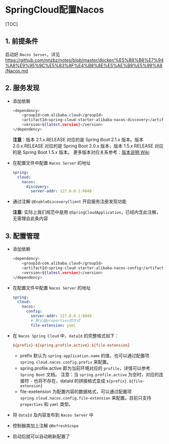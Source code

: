 # SpringCloud配置Nacos

[TOC]

## 1. 前提条件

启动好 `Nacos Server`。详见<https://github.com/nnzbz/notes/blob/master/docker/%E5%B8%B8%E7%94%A8%E9%95%9C%E5%83%8F%E4%B8%8E%E5%AE%B9%E5%99%A8/Nacos.md>

## 2. 服务发现

- 添加依赖

  ```sh
  <dependency>
      <groupId>com.alibaba.cloud</groupId>
      <artifactId>spring-cloud-starter-alibaba-nacos-discovery</artifactId>
      <version>${latest.version}</version>
  </dependency>
  ```

  **注意**：版本 2.1.x.RELEASE 对应的是 Spring Boot 2.1.x 版本。版本 2.0.x.RELEASE 对应的是 Spring Boot 2.0.x 版本，版本 1.5.x.RELEASE 对应的是 Spring Boot 1.5.x 版本。
  更多版本对应关系参考：[版本说明 Wiki](https://github.com/spring-cloud-incubator/spring-cloud-alibaba/wiki/%E7%89%88%E6%9C%AC%E8%AF%B4%E6%98%8E)

- 在配置文件中配置 `Nacos Server` 的地址

  ```yml
  spring:
    cloud:
      nacos:
        discovery:
          server-addr: 127.0.0.1:8848
  ```

- 通过注解 `@EnableDiscoveryClient` 开启服务注册发现功能
  
  **注意**: 实际上我们规范中是用 `@SpringCloudApplication`，已经内含此注解，无需理会此条内容

## 3. 配置管理

- 添加依赖

  ```sh
  <dependency>
      <groupId>com.alibaba.cloud</groupId>
      <artifactId>spring-cloud-starter-alibaba-nacos-config</artifactId>
      <version>${latest.version}</version>
  </dependency>
  ```

- 在配置文件中配置 `Nacos Server` 的地址

  ```yml
  spring:
    cloud:
      nacos:
        config:
          server-addr: 127.0.0.1:8848
          # 默认是properties的方式
          file-extension: yaml
  ```

- 在 `Nacos Spring Cloud` 中，`dataId` 的完整格式如下：

  ```ini
  ${prefix}-${spring.profile.active}.${file-extension}
  ```

  - prefix
    默认为 `spring.application.name` 的值，也可以通过配置项 `spring.cloud.nacos.config.prefix` 来配置。
  - spring.profile.active
    即为当前环境对应的 `profile`，详情可以参考 `Spring Boot` 文档。 注意：当 `spring.profile.active` 为空时，对应的连接符 `-` 也将不存在，dataId 的拼接格式变成 `${prefix}.${file-extension}`
  - file-exetension
    为配置内容的数据格式，可以通过配置项 `spring.cloud.nacos.config.file-extension` 来配置。目前只支持 `properties` 和 `yaml` 类型。

- 将 `dataId` 及内容发布到 `Nacos Server` 中
- 控制器类加上注解 `@RefreshScope`
- 启动后就可以自动刷新配置了
